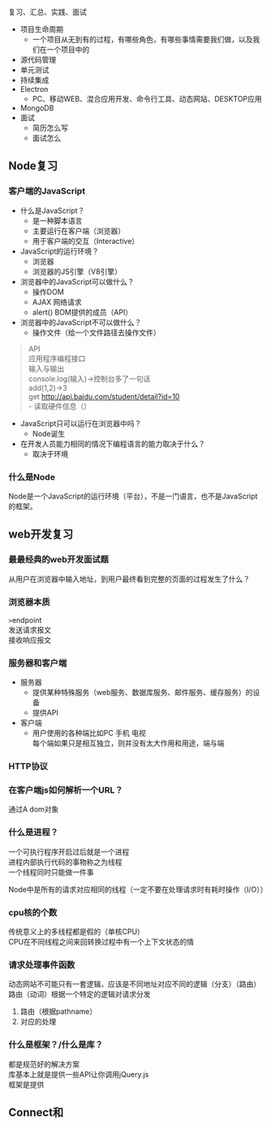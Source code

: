 复习、汇总、实践、面试

- 项目生命周期
	- 一个项目从无到有的过程，有哪些角色，有哪些事情需要我们做，以及我们在一个项目中的
- 源代码管理
- 单元测试
- 持续集成 
- Electron
 	- PC、移动WEB、混合应用开发、命令行工具、动态网站、DESKTOP应用
- MongoDB
- 面试
	- 简历怎么写
	- 面试怎么
## Node复习
### 客户端的JavaScript
- 什么是JavaScript？
	- 是一种脚本语言
	- 主要运行在客户端（浏览器）
	- 用于客户端的交互（Interactive）
- JavaScript的运行环境？
	- 浏览器
	- 浏览器的JS引擎（V8引擎）
- 浏览器中的JavaScript可以做什么？
	- 操作DOM
	- AJAX 网络请求
	- alert()  BOM提供的成员（API）
- 浏览器中的JavaScript不可以做什么？
	- 操作文件（给一个文件路径去操作文件）  
>API  
应用程序编程接口  
输入与输出  
console.log(输入)->控制台多了一句话  
add(1,2)->3  
get http://api.baidu.com/student/detail?id=10     
	- 读取硬件信息（）
- JavaScript只可以运行在浏览器中吗？
	- Node诞生
- 在开发人员能力相同的情况下编程语言的能力取决于什么？
	- 取决于环境
### 什么是Node
Node是一个JavaScript的运行环境（平台），不是一门语言，也不是JavaScript的框架。
## web开发复习
### 最最经典的web开发面试题
从用户在浏览器中输入地址，到用户最终看到完整的页面的过程发生了什么？  
### 浏览器本质
`>`endpoint  
发送请求报文  
接收响应报文  
### 服务器和客户端
- 服务器
	- 提供某种特殊服务（web服务、数据库服务、邮件服务、缓存服务）的设备
	- 提供API
- 客户端  
	- 用户使用的各种端比如PC  手机  电视  
每个端如果只是相互独立，则并没有太大作用和用途，端与端

### HTTP协议



### 在客户端js如何解析一个URL？
通过A dom对象   

### 什么是进程？
一个可执行程序开启过后就是一个进程  
进程内部执行代码的事物称之为线程  
一个线程同时只能做一件事

Node中是所有的请求对应相同的线程（一定不要在处理请求时有耗时操作（I/O））
### cpu核的个数
传统意义上的多线程都是假的（单核CPU）  
CPU在不同线程之间来回转换过程中有一个上下文状态的情


### 请求处理事件函数
动态网站不可能只有一套逻辑，应该是不同地址对应不同的逻辑（分支）（路由）   
路由（动词）根据一个特定的逻辑对请求分发    

1. 路由（根据pathname）
2. 对应的处理


### 什么是框架？/什么是库？
都是规范好的解决方案   
库基本上就是提供一些API让你调用jQuery.js  
框架是提供


## Connect和